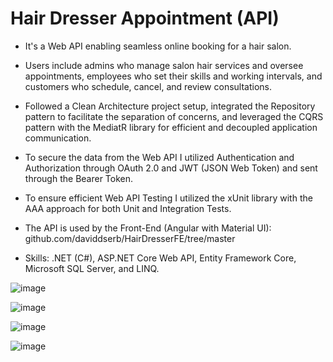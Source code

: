 # Hair Dresser Appointment (API)

- It's a Web API enabling seamless online booking for a hair salon.
- Users include admins who manage salon hair services and oversee appointments, employees who set their skills and working intervals, and customers who schedule, cancel, and review consultations.

- Followed a Clean Architecture project setup, integrated the Repository pattern to facilitate the separation of concerns, and leveraged the CQRS pattern with the MediatR library for efficient and decoupled application communication.
- To secure the data from the Web API I utilized Authentication and Authorization through OAuth 2.0 and JWT (JSON Web Token) and sent through the Bearer Token.
- To ensure efficient Web API Testing I utilized the xUnit library with the AAA approach for both Unit and Integration Tests.
- The API is used by the Front-End (Angular with Material UI): github.com/daviddserb/HairDresserFE/tree/master

- Skills: .NET (C#), ASP.NET Core Web API, Entity Framework Core, Microsoft SQL Server, and LINQ.

![image](https://github.com/daviddserb/HairDresserBE/assets/83017887/4131394f-808b-417e-aa12-1445e4667692)

![image](https://github.com/daviddserb/HairDresserBE/assets/83017887/74b503bd-56ae-4561-be00-4752ab352514)

![image](https://github.com/daviddserb/HairDresserBE/assets/83017887/3cedd981-dec7-48ec-80b0-b023fd1a9d3d)

![image](https://github.com/daviddserb/HairDresserBE/assets/83017887/0c5ca76d-9a88-435c-81aa-9cf604b81559)
